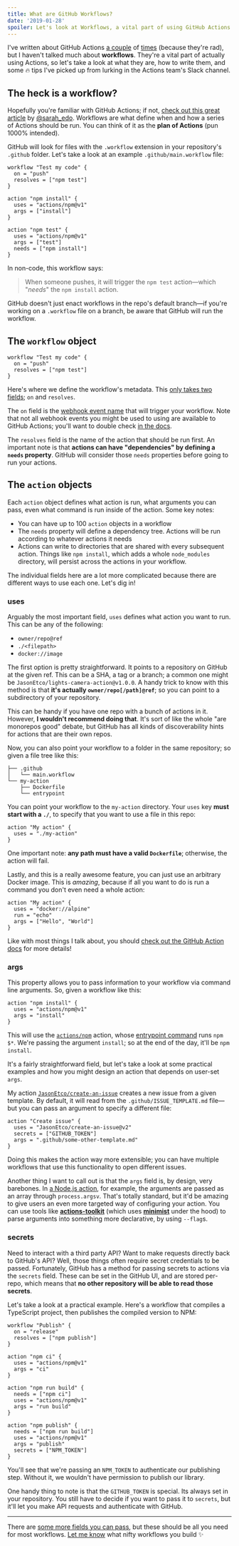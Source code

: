 ```yaml
---
title: What are GitHub Workflows?
date: '2019-01-28'
spoiler: Let's look at Workflows, a vital part of using GitHub Actions.
---
```


I've written about GitHub Actions [a couple](/posts/probot-app-or-github-action) of [times](/posts/building-github-actions-in-node) (because they're rad), but I haven't talked much about **workflows**. They're a vital part of actually using Actions, so let's take a look at what they are, how to write them, and some 🔥 tips I've picked up from lurking in the Actions team's Slack channel.

## The heck is a workflow?

Hopefully you're familiar with GitHub Actions; if not, [check out this great article](https://css-tricks.com/introducing-github-actions/) by [@sarah_edo](https://twitter.com/sarah_edo). Workflows are what define when and how a series of Actions should be run. You can think of it as the **plan of Actions** (pun 1000% intended).

GitHub will look for files with the `.workflow` extension in your repository's `.github` folder. Let's take a look at an example `.github/main.workflow` file:

```hcl
workflow "Test my code" {
  on = "push"
  resolves = ["npm test"]
}

action "npm install" {
  uses = "actions/npm@v1"
  args = ["install"]
}

action "npm test" {
  uses = "actions/npm@v1"
  args = ["test"]
  needs = ["npm install"]
}
```

In non-code, this workflow says:

> When someone pushes, it will trigger the `npm test` action&mdash;which "_needs_" the `npm install` action.

GitHub doesn't just enact workflows in the repo's default branch&mdash;if you're working on a `.workflow` file on a branch, be aware that GitHub will run the workflow.

## The `workflow` object

```hcl
workflow "Test my code" {
  on = "push"
  resolves = ["npm test"]
}
```

Here's where we define the workflow's metadata. This [only takes two fields](https://developer.github.com/actions/creating-workflows/workflow-configuration-options/#workflow-attributes); `on` and `resolves`.

The `on` field is the [webhook event name](https://developer.github.com/actions/creating-workflows/workflow-configuration-options/#events-supported-in-workflow-files) that will trigger your workflow. Note that not all webhook events you might be used to using are available to GitHub Actions; you'll want to double check [in the docs](https://developer.github.com/actions/creating-workflows/workflow-configuration-options/#events-supported-in-workflow-files).

The `resolves` field is the name of the action that should be run first. An important note is that **actions can have "dependencies" by defining a `needs` property**. GitHub will consider those `needs` properties before going to run your actions.

## The `action` objects

Each `action` object defines what action is run, what arguments you can pass, even what command is run inside of the action. Some key notes:

- You can have up to 100 `action` objects in a workflow
- The `needs` property will define a dependency tree. Actions will be run according to whatever actions it needs
- Actions can write to directories that are shared with every subsequent action. Things like `npm install`, which adds a whole `node_modules` directory, will persist across the actions in your workflow.

The individual fields here are a lot more complicated because there are different ways to use each one. Let's dig in!

### uses

Arguably the most important field, `uses` defines what action you want to run. This can be any of the following:

- `owner/repo@ref`
- `./<filepath>`
- `docker://image`

The first option is pretty straightforward. It points to a repository on GitHub at the given ref. This can be a SHA, a tag or a branch; a common one might be `JasonEtco/lights-camera-action@v1.0.0`. A handy trick to know with this method is that **it's actually `owner/repo[/path]@ref`**; so you can point to a subdirectory of your repository.

This can be handy if you have one repo with a bunch of actions in it. However, **I wouldn't recommend doing that**. It's sort of like the whole "are monorepos good" debate, but GitHub has all kinds of discoverability hints for actions that are their own repos.

Now, you can also point your workflow to a folder in the same repository; so given a file tree like this:

```
├── .github
│   └── main.workflow
└── my-action
    ├── Dockerfile
    └── entrypoint
```

You can point your workflow to the `my-action` directory. Your `uses` key **must start with a `./`**, to specify that you want to use a file in this repo:

```hcl{2}
action "My action" {
  uses = "./my-action"
}
```

One important note: **any path must have a valid `Dockerfile`**; otherwise, the action will fail.

Lastly, and this is a really awesome feature, you can just use an arbitrary Docker image. This is _amazing_, because if all you want to do is run a command you don't even need a whole action:

```hcl{2}
action "My action" {
  uses = "docker://alpine"
  run = "echo"
  args = ["Hello", "World"]
}
```

Like with most things I talk about, you should [check out the GitHub Action docs](https://developer.github.com/actions/creating-workflows/workflow-configuration-options/#using-a-dockerfile-image-in-an-action) for more details!

### args

This property allows you to pass information to your workflow via command line arguments. So, given a workflow like this:

```hcl{3}
action "npm install" {
  uses = "actions/npm@v1"
  args = "install"
}
```

This will use the [`actions/npm`](https://github.com/actions/npm) action, whose [entrypoint command](https://github.com/actions/npm/blob/HEAD/entrypoint.sh#L15) runs `npm $*`. We're passing the argument `install`; so at the end of the day, it'll be `npm install`.

It's a fairly straightforward field, but let's take a look at some practical examples and how you might design an action that depends on user-set `args`.

My action [`JasonEtco/create-an-issue`](https://github.com/JasonEtco/create-an-issue) creates a new issue from a given template. By default, it will read from the `.github/ISSUE_TEMPLATE.md` file&mdash;but you can pass an argument to specify a different file:

```hcl{3}
action "Create issue" {
  uses = "JasonEtco/create-an-issue@v2"
  secrets = ["GITHUB_TOKEN"]
  args = ".github/some-other-template.md"
}
```

Doing this makes the action way more extensible; you can have multiple workflows that use this functionality to open different issues.

Another thing I want to call out is that the `args` field is, by design, very barebones. In [a Node.js action](/posts/building-github-actions-in-node), for example, the arguments are passed as an array through `process.argsv`. That's totally standard, but it'd be amazing to give users an even more targeted way of configuring your action. You can use tools like [**actions-toolkit**](https://github.com/JasonEtco/actions-toolkit#toolsarguments) (which uses [**minimist**](https://github.com/substack/minimist) under the hood) to parse arguments into something more declarative, by using `--flag`s.

### secrets

Need to interact with a third party API? Want to make requests directly back to GitHub's API? Well, those things often require secret credentials to be passed. Fortunately, GitHub has a method for passing secrets to actions via the `secrets` field. These can be set in the GitHub UI, and are stored per-repo, which means that **no other repository will be able to read those secrets**.

Let's take a look at a practical example. Here's a workflow that compiles a TypeScript project, then publishes the compiled version to NPM:

```hcl{17-22}
workflow "Publish" {
  on = "release"
  resolves = ["npm publish"]
}

action "npm ci" {
  uses = "actions/npm@v1"
  args = "ci"
}

action "npm run build" {
  needs = ["npm ci"]
  uses = "actions/npm@v1"
  args = "run build"
}

action "npm publish" {
  needs = ["npm run build"]
  uses = "actions/npm@v1"
  args = "publish"
  secrets = ["NPM_TOKEN"]
}
```

You'll see that we're passing an `NPM_TOKEN` to authenticate our publishing step. Without it, we wouldn't have permission to publish our library.

One handy thing to note is that the `GITHUB_TOKEN` is special. Its always set in your repository. You still have to decide if you want to pass it to `secrets`, but it'll let you make API requests and authenticate with GitHub.

---

There are [some more fields you can pass](https://developer.github.com/actions/creating-workflows/workflow-configuration-options/#actions-attributes), but these should be all you need for most workflows. [Let me know](https://twitter.com/JasonEtco) what nifty workflows you build :sparkles:
